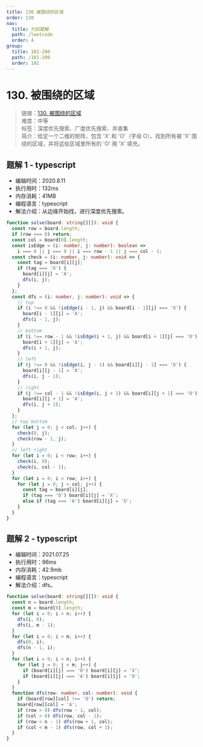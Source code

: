 ```yaml
---
title: 130.被围绕的区域
order: 130
nav:
  title: 力扣题解
  path: /leetcode
  order: 4
group:
  title: 101-200
  path: /101-200
  order: 101
---
```


# 130. 被围绕的区域

> 链接：[130. 被围绕的区域](https://leetcode-cn.com/problems/surrounded-regions/)  
> 难度：中等  
> 标签：深度优先搜索、广度优先搜索、并查集  
> 简介：给定一个二维的矩阵，包含 'X' 和 'O'（字母 O）。找到所有被 'X' 围绕的区域，并将这些区域里所有的 'O' 用 'X' 填充。

## 题解 1 - typescript

- 编辑时间：2020.8.11
- 执行用时：132ms
- 内存消耗：41MB
- 编程语言：typescript
- 解法介绍：从边缘开始找，进行深度优先搜索。

```typescript
function solve(board: string[][]): void {
  const row = board.length;
  if (row === 0) return;
  const col = board[0].length;
  const isEdge = (i: number, j: number): boolean =>
    i === 0 || j === 0 || i === row - 1 || j === col - 1;
  const check = (i: number, j: number): void => {
    const tag = board[i][j];
    if (tag === 'O') {
      board[i][j] = 'A';
      dfs(i, j);
    }
  };
  const dfs = (i: number, j: number): void => {
    // top
    if (i !== 0 && !isEdge(i - 1, j) && board[i - 1][j] === 'O') {
      board[i - 1][j] = 'A';
      dfs(i - 1, j);
    }
    // bottom
    if (i !== row - 1 && !isEdge(i + 1, j) && board[i + 1][j] === 'O') {
      board[i + 1][j] = 'A';
      dfs(i + 1, j);
    }
    // left
    if (j !== 0 && !isEdge(i, j - 1) && board[i][j - 1] === 'O') {
      board[i][j - 1] = 'A';
      dfs(i, j - 1);
    }
    // right
    if (j !== col - 1 && !isEdge(i, j + 1) && board[i][j + 1] === 'O') {
      board[i][j + 1] = 'A';
      dfs(i, j + 1);
    }
  };
  // top bottom
  for (let j = 0; j < col; j++) {
    check(0, j);
    check(row - 1, j);
  }
  // left right
  for (let i = 0; i < row; i++) {
    check(i, 0);
    check(i, col - 1);
  }
  for (let i = 0; i < row; i++) {
    for (let j = 0; j < col; j++) {
      const tag = board[i][j];
      if (tag === 'O') board[i][j] = 'X';
      else if (tag === 'A') board[i][j] = 'O';
    }
  }
}
```

## 题解 2 - typescript

- 编辑时间：2021.07.25
- 执行用时：96ms
- 内存消耗：42.9mb
- 编程语言：typescript
- 解法介绍：dfs。

```typescript
function solve(board: string[][]): void {
  const n = board.length;
  const m = board[0].length;
  for (let i = 0; i < n; i++) {
    dfs(i, 0);
    dfs(i, m - 1);
  }
  for (let i = 0; i < m; i++) {
    dfs(0, i);
    dfs(n - 1, i);
  }
  for (let i = 0; i < n; i++) {
    for (let j = 0; j < m; j++) {
      if (board[i][j] === 'O') board[i][j] = 'X';
      if (board[i][j] === 'A') board[i][j] = 'O';
    }
  }
  function dfs(row: number, col: number): void {
    if (board[row][col] !== 'O') return;
    board[row][col] = 'A';
    if (row > 0) dfs(row - 1, col);
    if (col > 0) dfs(row, col - 1);
    if (row < n - 1) dfs(row + 1, col);
    if (col < m - 1) dfs(row, col + 1);
  }
}
```
